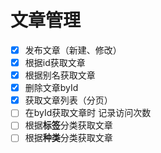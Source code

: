 # 文章管理
- [x] 发布文章（新建、修改）
- [x] 根据id获取文章
- [x] 根据别名获取文章
- [x] 删除文章byId
- [x] 获取文章列表（分页）
- [ ] 在byId获取文章时 记录访问次数
- [ ] 根据**标签**分类获取文章
- [ ] 根据**种类**分类获取文章